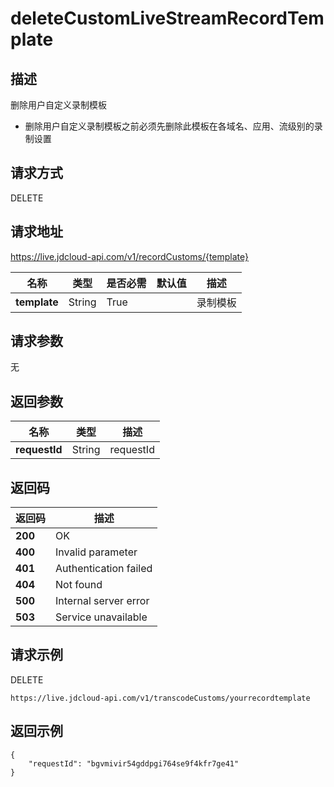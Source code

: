 # deleteCustomLiveStreamRecordTemplate


## 描述
删除用户自定义录制模板
- 删除用户自定义录制模板之前必须先删除此模板在各域名、应用、流级别的录制设置


## 请求方式
DELETE

## 请求地址
https://live.jdcloud-api.com/v1/recordCustoms/{template}

|名称|类型|是否必需|默认值|描述|
|---|---|---|---|---|
|**template**|String|True| |录制模板|

## 请求参数
无


## 返回参数
|名称|类型|描述|
|---|---|---|
|**requestId**|String|requestId|


## 返回码
|返回码|描述|
|---|---|
|**200**|OK|
|**400**|Invalid parameter|
|**401**|Authentication failed|
|**404**|Not found|
|**500**|Internal server error|
|**503**|Service unavailable|

## 请求示例
DELETE
```
https://live.jdcloud-api.com/v1/transcodeCustoms/yourrecordtemplate
```

## 返回示例
```
{
    "requestId": "bgvmivir54gddpgi764se9f4kfr7ge41"
}
```
